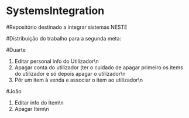 # SystemsIntegration

#Repositório destinado a integrar sistemas NESTE

#Distribuição do trabalho para a segunda meta:

#Duarte
1. Editar personal info do Utilizador\n
2. Apagar conta do utilizador (ter o cuidado de apagar primeiro os items do utilizador e só depois apagar o utilizador\n
3. Pôr um item à venda e associar o item ao utilizador\n

#João
1. Editar info do Item\n
2. Apagar Item\n
